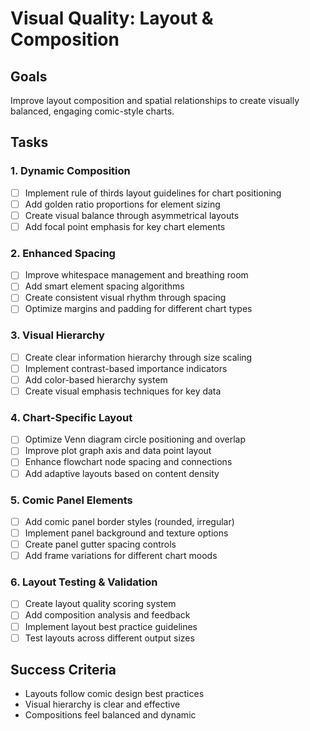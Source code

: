 # Visual Quality: Layout & Composition

## Goals  
Improve layout composition and spatial relationships to create visually balanced, engaging comic-style charts.

## Tasks

### 1. Dynamic Composition
- [ ] Implement rule of thirds layout guidelines for chart positioning
- [ ] Add golden ratio proportions for element sizing
- [ ] Create visual balance through asymmetrical layouts
- [ ] Add focal point emphasis for key chart elements

### 2. Enhanced Spacing
- [ ] Improve whitespace management and breathing room
- [ ] Add smart element spacing algorithms
- [ ] Create consistent visual rhythm through spacing
- [ ] Optimize margins and padding for different chart types

### 3. Visual Hierarchy
- [ ] Create clear information hierarchy through size scaling
- [ ] Implement contrast-based importance indicators
- [ ] Add color-based hierarchy system
- [ ] Create visual emphasis techniques for key data

### 4. Chart-Specific Layout
- [ ] Optimize Venn diagram circle positioning and overlap
- [ ] Improve plot graph axis and data point layout
- [ ] Enhance flowchart node spacing and connections
- [ ] Add adaptive layouts based on content density

### 5. Comic Panel Elements
- [ ] Add comic panel border styles (rounded, irregular)
- [ ] Implement panel background and texture options
- [ ] Create panel gutter spacing controls
- [ ] Add frame variations for different chart moods

### 6. Layout Testing & Validation
- [ ] Create layout quality scoring system
- [ ] Add composition analysis and feedback
- [ ] Implement layout best practice guidelines
- [ ] Test layouts across different output sizes

## Success Criteria
- Layouts follow comic design best practices
- Visual hierarchy is clear and effective
- Compositions feel balanced and dynamic